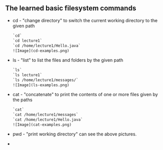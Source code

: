 ## The learned basic filesystem commands

* cd - "change directory" to switch the current working directory to the given path
  
      `cd`
      `cd lecture1`
      `cd /home/lecture1/Hello.java`
      ![Image](cd-examples.png)

* ls - "list" to list the files and folders by the given path
  
      `ls`
      `ls lecture1`
      `ls /home/lecture1/messages/`
      ![Image](ls-examples.png)

* cat - "concatenate" to print the contents of one or more files given by the paths
  
      `cat`
      `cat /home/lecture1/messages`
      `cat /home/lecture1/Hello.java`
      ![Image](cat-examples.png)
      
* pwd - "print working directory" can see the above pictures.

* 
      
